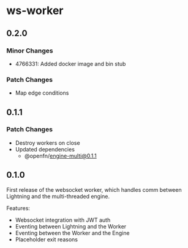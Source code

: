 # ws-worker

## 0.2.0

### Minor Changes

- 4766331: Added docker image and bin stub

### Patch Changes

- Map edge conditions

## 0.1.1

### Patch Changes

- Destroy workers on close
- Updated dependencies
  - @openfn/engine-multi@0.1.1

## 0.1.0

First release of the websocket worker, which handles comm between Lightning and the multi-threaded engine.

Features:

- Websocket integration with JWT auth
- Eventing between Lightning and the Worker
- Eventing between the Worker and the Engine
- Placeholder exit reasons
